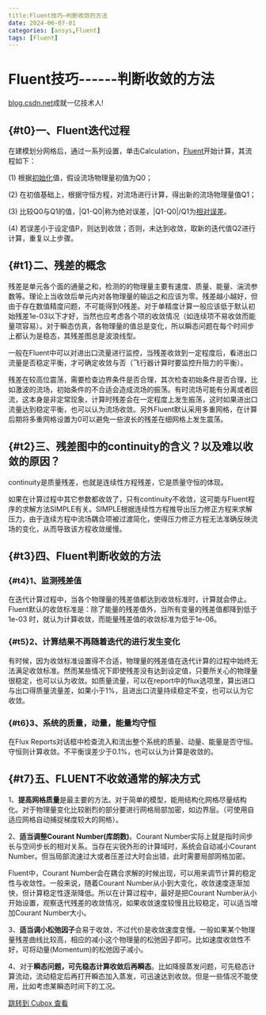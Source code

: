 ```yaml
---
title:Fluent技巧—判断收敛的方法
date: 2024-06-07-01
categories: [ansys,Fluent]
tags: [Fluent]     
---
```



Fluent技巧------判断收敛的方法
=====================

[blog.csdn.net](https://blog.csdn.net/Ronko_G/article/details/130251850)成就一亿技术人!

{#t0}**一、Fluent迭代过程**
---------------------

在建模划分网格后，通过一系列设置，单击Calculation，[Fluent](https://so.csdn.net/so/search?q=Fluent&spm=1001.2101.3001.7020)开始计算，其流程如下：

(1) 根据[初始化](https://so.csdn.net/so/search?q=%E5%88%9D%E5%A7%8B%E5%8C%96&spm=1001.2101.3001.7020)值，假设流场物理量初值为Q0；

(2) 在初值基础上，根据守恒方程，对流场进行计算，得出新的流场物理量值Q1；

(3) 比较Q0与Q1的值，\|Q1-Q0\|称为绝对误差，\|Q1-Q0\|/Q1为[相对误差](https://so.csdn.net/so/search?q=%E7%9B%B8%E5%AF%B9%E8%AF%AF%E5%B7%AE&spm=1001.2101.3001.7020)。

(4) 若误差小于设定值P，则达到收敛；否则，未达到收敛，取新的迭代值Q2进行计算，重复以上步骤。

{#t1}**二、残差的概念**
----------------

残差是单元各个面的通量之和，检测的的物理量主要有速度、质量、能量、湍流参数等。理论上当收敛后单元内对各物理量的输运之和应该为零。残差越小越好，但由于存在数值精度问题，不可能得到0残差。对于单精度计算一般应该低于默认初始残差1e-03以下才好，当然也应考虑各个项的收敛情况（如连续项不易收敛而能量项容易）。对于瞬态仿真，各物理量的值总是变化，所以瞬态问题在每个时间步上都认为是稳态，其残差图总是波浪线型。

一般在Fluent中可以对进出口流量进行监控，当残差收敛到一定程度后，看进出口流量是否稳定平衡，才可确定收敛与否（飞行器计算时要监控升阻力的平衡）。

残差在较高位震荡，需要检查边界条件是否合理，其次检查初始条件是否合理，比如激波的流场，初始条件的不合适会造成流场的振荡。有时流场可能有分离或者回流，这本身是非定常现象，计算时残差会在一定程度上发生振荡，这时如果进出口流量达到稳定平衡，也可以认为流场收敛。另外Fluent默认采用多重网格，在计算后期将多重网格设置为0可以避免一些波长的残差在细网格上发生震荡。

{#t2}**三、残差图中的continuity的含义？以及难以收敛的原因？**
----------------------------------------

continuity是质量残差，也就是连续性方程残差，它是质量守恒的体现。

如果在计算过程中其它参数都收敛了，只有continuity不收敛，这可能与Fluent程序的求解方法SIMPLE有关。SIMPLE根据连续性方程推导出压力修正方程来求解压力，由于连续方程中流场耦合项被过渡简化，使得压力修正方程无法准确反映流场的变化，从而导致该方程收敛缓慢。

{#t3}**四、Fluent判断收敛的方法**
------------------------

### {#t4}**1、监测残差值**

在迭代计算过程中，当各个物理量的残差值都达到收敛标准时，计算就会停止。Fluent默认的收敛标准是：除了能量的残差值外，当所有变量的残差值都降到低于1e-03 时，就认为计算收敛，而能量残差值的收敛标准为低于1e-06。

### {#t5}**2、计算结果不再随着迭代的进行发生变化**

有时候，因为收敛标准设置得不合适，物理量的残差值在迭代计算的过程中始终无法满足收敛标准。然而某些情况下即使残差没有达到设定值，只要所关心的物理量很稳定，也可以认为收敛。如质量流量，可以在report中的flux选项里，算出进口与出口得质量流量差，如果小于1%，且进出口流量持续稳定不变，也可以认为它收敛。

### {#t6}**3、系统的质量，动量，能量均守恒**

在Flux Reports对话框中检查流入和流出整个系统的质量、动量、能量是否守恒。守恒则计算收敛。不平衡误差少于0.1%，也可以认为计算是收敛的。

{#t7}**五、FLUENT不收敛通常的解决方式**
---------------------------

1、**提高网格质量**是最主要的方法。对于简单的模型，能用结构化网格尽量结构化。对于物理量变化比较剧烈的部分要进行网格局部加密，如边界层。（可使用自适应网格自动捕捉梯度较大的网格）。

2、**适当调整Courant Number(库朗数)**。Courant Number实际上就是指时间步长与空间步长的相对关系。当存在尖锐外形的计算域时，系统会自动减小Courant Number。但当局部流速过大或者压差过大时会出错，此时需要局部网格加密。

Fluent中，Courant Number会在耦合求解的时候出现，可以用来调节计算的稳定性与收敛性。一般来说，随着Courant Number从小到大变化，收敛速度逐渐加快，但计算稳定性逐渐降低。所以在计算过程中，最好是把Courant Number从小开始设置，观察迭代残差的收敛情况，如果收敛速度较慢且比较稳定，可以适当增加Courant Number大小。

3、**适当调小松弛因子**会易于收敛，不过代价是收敛速度变慢。一般如果某个物理量残差曲线比较高，相应的减小这个物理量的松弛因子即可。比如速度收敛性不好，可将动量(Momentum)的松弛因子减小。

4、对于**瞬态问题，可先稳态计算收敛后再瞬态**。比如降膜蒸发问题，可先稳态计算流动，流动稳定后再打开瞬态加入蒸发，可迅速达到收敛。但是一些情况不能使用，比如考虑某瞬态时间下的工况。

[跳转到 Cubox 查看](https://cubox.pro/my/card?id=7203749958686605377)
